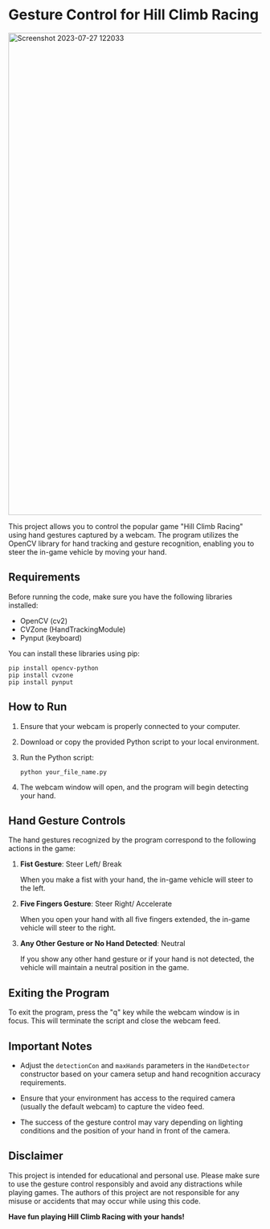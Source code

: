 # Gesture Control for Hill Climb Racing

<img width="960" alt="Screenshot 2023-07-27 122033" src="https://github.com/Sudhanshu1st/gesture_gaming/assets/109865453/1dcd0acb-3095-4fe7-bf05-007773153fb3">

This project allows you to control the popular game "Hill Climb Racing" using hand gestures captured by a webcam. The program utilizes the OpenCV library for hand tracking and gesture recognition, enabling you to steer the in-game vehicle by moving your hand.

## Requirements

Before running the code, make sure you have the following libraries installed:

- OpenCV (cv2)
- CVZone (HandTrackingModule)
- Pynput (keyboard)

You can install these libraries using pip:

```
pip install opencv-python
pip install cvzone
pip install pynput
```

## How to Run

1. Ensure that your webcam is properly connected to your computer.

2. Download or copy the provided Python script to your local environment.

3. Run the Python script:

   ```
   python your_file_name.py
   ```

4. The webcam window will open, and the program will begin detecting your hand.

## Hand Gesture Controls

The hand gestures recognized by the program correspond to the following actions in the game:

1. **Fist Gesture**: Steer Left/ Break 

   When you make a fist with your hand, the in-game vehicle will steer to the left.

2. **Five Fingers Gesture**: Steer Right/ Accelerate 

   When you open your hand with all five fingers extended, the in-game vehicle will steer to the right.

3. **Any Other Gesture or No Hand Detected**: Neutral

   If you show any other hand gesture or if your hand is not detected, the vehicle will maintain a neutral position in the game.

## Exiting the Program

To exit the program, press the "q" key while the webcam window is in focus. This will terminate the script and close the webcam feed.

## Important Notes

- Adjust the `detectionCon` and `maxHands` parameters in the `HandDetector` constructor based on your camera setup and hand recognition accuracy requirements.

- Ensure that your environment has access to the required camera (usually the default webcam) to capture the video feed.

- The success of the gesture control may vary depending on lighting conditions and the position of your hand in front of the camera.

## Disclaimer

This project is intended for educational and personal use. Please make sure to use the gesture control responsibly and avoid any distractions while playing games. The authors of this project are not responsible for any misuse or accidents that may occur while using this code.

**Have fun playing Hill Climb Racing with your hands!**
